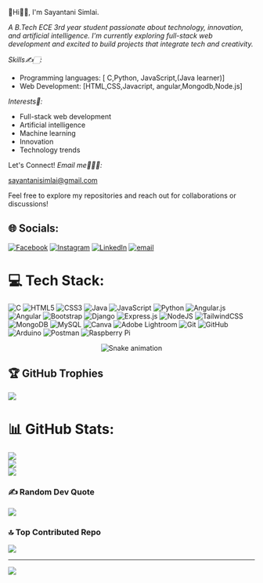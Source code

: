 💫Hi🖐🏻, I'm Sayantani Simlai.

*A  B.Tech ECE 3rd year student passionate about technology, innovation, and artificial intelligence.*
*I'm currently exploring full-stack web development and excited to build projects that integrate tech and creativity.*

*Skills✍️🏻:*
- Programming languages: [ C,Python, JavaScript,(Java learner)]
- Web Development: [HTML,CSS,Javacript, angular,Mongodb,Node.js]

*Interests🌟:*
- Full-stack web development
- Artificial intelligence
- Machine learning
- Innovation
- Technology trends

Let's Connect! *Email me📧👇🏻:*

sayantanisimlai@gmail.com 

Feel free to explore my repositories and reach out for collaborations or discussions!
## 🌐 Socials:
[![Facebook](https://img.shields.io/badge/Facebook-%231877F2.svg?logo=Facebook&logoColor=white)](https://facebook.com/SayantaniSimlai) [![Instagram](https://img.shields.io/badge/Instagram-%23E4405F.svg?logo=Instagram&logoColor=white)](https://instagram.com/Sayantani_Simlai_112) [![LinkedIn](https://img.shields.io/badge/LinkedIn-%230077B5.svg?logo=linkedin&logoColor=white)](https://linkedin.com/in/SayantaniSimlai) [![email](https://img.shields.io/badge/Email-D14836?logo=gmail&logoColor=white)](mailto:sayantanisimlai@gmail.com) 

# 💻 Tech Stack:
![C](https://img.shields.io/badge/c-%2300599C.svg?style=for-the-badge&logo=c&logoColor=white) ![HTML5](https://img.shields.io/badge/html5-%23E34F26.svg?style=for-the-badge&logo=html5&logoColor=white) ![CSS3](https://img.shields.io/badge/css3-%231572B6.svg?style=for-the-badge&logo=css3&logoColor=white) ![Java](https://img.shields.io/badge/java-%23ED8B00.svg?style=for-the-badge&logo=openjdk&logoColor=white) ![JavaScript](https://img.shields.io/badge/javascript-%23323330.svg?style=for-the-badge&logo=javascript&logoColor=%23F7DF1E) ![Python](https://img.shields.io/badge/python-3670A0?style=for-the-badge&logo=python&logoColor=ffdd54) ![Angular.js](https://img.shields.io/badge/angular.js-%23E23237.svg?style=for-the-badge&logo=angularjs&logoColor=white) ![Angular](https://img.shields.io/badge/angular-%23DD0031.svg?style=for-the-badge&logo=angular&logoColor=white) ![Bootstrap](https://img.shields.io/badge/bootstrap-%238511FA.svg?style=for-the-badge&logo=bootstrap&logoColor=white) ![Django](https://img.shields.io/badge/django-%23092E20.svg?style=for-the-badge&logo=django&logoColor=white) ![Express.js](https://img.shields.io/badge/express.js-%23404d59.svg?style=for-the-badge&logo=express&logoColor=%2361DAFB) ![NodeJS](https://img.shields.io/badge/node.js-6DA55F?style=for-the-badge&logo=node.js&logoColor=white) ![TailwindCSS](https://img.shields.io/badge/tailwindcss-%2338B2AC.svg?style=for-the-badge&logo=tailwind-css&logoColor=white) ![MongoDB](https://img.shields.io/badge/MongoDB-%234ea94b.svg?style=for-the-badge&logo=mongodb&logoColor=white) ![MySQL](https://img.shields.io/badge/mysql-4479A1.svg?style=for-the-badge&logo=mysql&logoColor=white) ![Canva](https://img.shields.io/badge/Canva-%2300C4CC.svg?style=for-the-badge&logo=Canva&logoColor=white) ![Adobe Lightroom](https://img.shields.io/badge/Adobe%20Lightroom-31A8FF.svg?style=for-the-badge&logo=Adobe%20Lightroom&logoColor=white) ![Git](https://img.shields.io/badge/git-%23F05033.svg?style=for-the-badge&logo=git&logoColor=white) ![GitHub](https://img.shields.io/badge/github-%23121011.svg?style=for-the-badge&logo=github&logoColor=white) ![Arduino](https://img.shields.io/badge/-Arduino-00979D?style=for-the-badge&logo=Arduino&logoColor=white) ![Postman](https://img.shields.io/badge/Postman-FF6C37?style=for-the-badge&logo=postman&logoColor=white) ![Raspberry Pi](https://img.shields.io/badge/-Raspberry_Pi-C51A4A?style=for-the-badge&logo=Raspberry-Pi)

<!-- Snake Game Repo View -->

<div align="center">
  <img src="https://profile-readme-generator.com/assets/snake.svg" alt="Snake animation" />
</div>

## 🏆 GitHub Trophies
![](https://github-profile-trophy.vercel.app/?username=SayantaniSimlai&theme=radical&no-frame=false&no-bg=true&margin-w=4)


# 📊 GitHub Stats:
![](https://github-readme-stats.vercel.app/api?username=SayantaniSimlai&theme=dark&hide_border=false&include_all_commits=true&count_private=false)<br/>
![](https://nirzak-streak-stats.vercel.app/?user=SayantaniSimlai&theme=dark&hide_border=false)<br/>
![](https://github-readme-stats.vercel.app/api/top-langs/?username=SayantaniSimlai&theme=dark&hide_border=false&include_all_commits=true&count_private=false&layout=compact)

### ✍️ Random Dev Quote
![](https://quotes-github-readme.vercel.app/api?type=horizontal&theme=radical)

### 🔝 Top Contributed Repo
![](https://github-contributor-stats.vercel.app/api?username=SayantaniSimlai&limit=5&theme=dark&combine_all_yearly_contributions=true)

---
[![](https://visitcount.itsvg.in/api?id=SayantaniSimlai&icon=0&color=0)](https://visitcount.itsvg.in)

<!-- Proudly created with GPRM ( https://gprm.itsvg.in ) -->
